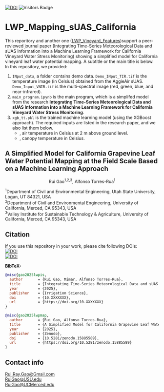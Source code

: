 [![DOI](https://zenodo.org/badge/1019784935.svg)](https://doi.org/10.5281/zenodo.15885589)
![Visitors Badge](https://visitor-badge.laobi.icu/badge?page_id=RuiGao9.LWP_Mapping_sUAS_California)<br>
# LWP_Mapping_sUAS_California
This reporitory and another one ([LWP_Vineyard_Features](https://github.com/RuiGao9/LWP_Vineyard_Features))support a peer-reviewed journal paper (Integrating Time-Series Meteorological Data and sUAS Information into a Machine Learning Framework for California Vineyard Water Stress Monitoring) showing a simplified model for California vineyard leaf water potential mapping. A subtitle or the main title is below.<br>
In this repository, we provided:
1. `INput_data`, a folder contains demo data. `Demo_INput_TIR.tif` is the temperature image (in Celsius) obtained from the AggieAir sUAS. `Demo_Input_VNIR.tif` is the multi-spectral image (red, green, blue, and near-infrared).
2. `main_program.ipynb` is the main program, which is a simplifed model from the research **Integrating Time-Series Meteorological Data and sUAS Information into a Machine Learning Framework for California Vineyard Water Stress Monitoring**.
3. `xgb_tt.pkl` is the trained machine learning model (using the XGBoost approach). The required inputs are listed in the research paper, and we also list them below.
   - , air temperature in Celsius at 2 m above ground level.
   - , canopy temperature in Celsius.


## A Simplified Model for California Grapevine Leaf Water Potential Mapping at the Field Scale Based on a Machine Learning Approach

<p align="center">Rui Gao<sup>1,2,3</sup>, Alfonso Torres-Rua<sup>1</sup></p>
<sup>1</sup>Department of Civil and Environmental Engineering, Utah State University, Logan, UT 84321, USA<br>
<sup>2</sup>Department of Civil and Environmental Engineering, University of California, Merced, CA 95343, USA<br>
<sup>3</sup>Valley Institute for Sustainable Technology & Agriculture, University of California, Merced, CA 95343, USA<br>

## Citation 
If you use this repository in your work, please cite following DOIs:<br>
[![DOI](https://zenodo.org/badge/DOI/10.1007/s00271-022-00776-0.svg)](https://doi.org/10.1007/s00271-022-00776-0)<br>
[![DOI](https://zenodo.org/badge/DOI/10.5281/zenodo.15885589.svg)](https://doi.org/10.5281/zenodo.15885589)

**BibTeX:**
```bibtex
@misc{gao2025lwpis,
  author       = {Rui Gao, Mimar, Alfonso Torres-Rua},
  title        = {Integrating Time-Series Meteorological Data and sUAS Information into a Machine Learning Framework for California Vineyard Water Stress Monitoring},
  year         = {2025},
  publisher    = {Irrigation Science},
  doi          = {10.XXXXXXX},
  url          = {https://doi.org/10.XXXXXXX}
}
```
```bibtex
@misc{gao2025lwpmap,
  author       = {Rui Gao, Alfonso Torres-Rua},
  title        = {A Simplified Model for California Grapevine Leaf Water Potential Mapping at the Field Scale Based on a Machine Learning Approach},
  year         = {2025},
  publisher    = {Zenodo},
  doi          = {10.5281/zenodo.15885589},
  url          = {https://doi.org/10.5281/zenodo.15885589}
}
```

## Contact info
Rui.Ray.Gao@Gmail.com<br>
RuiGao@USU.edu<br>
RuiGao@UCMerced.edu
